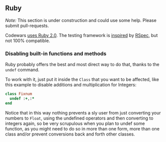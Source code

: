Ruby
----

*Note:* This section is under construction and could use some help. Please
submit pull-requests.

Codewars [uses Ruby 2.0](http://www.codewars.com/docs/ruby-environment). 
The testing framework is [inspired](http://www.codewars.com/docs/ruby-test-reference)
by [RSpec](http://rspec.info/documentation/), but not 100% compatible.

### Disabling built-in functions and methods

Ruby probably offers the best and most direct way to do that, thanks to the `undef` command.

To work with it, just put it inside the `Class` that you want to be affected, like this example to disable additions and multiplication for Integers:

```ruby
class Fixnum
  undef :+,:*
end
```

Notice that in this way nothing prevents a sly user from just converting your numbers to `Float`, using the undefined operators and then converting to integers again, so be very scrupulous when you plan to undef some function, as you might need to do so in more than one form, more than one class and/or prevent conversions back and forth other classes.

<!--- this is only a placeholder -->

